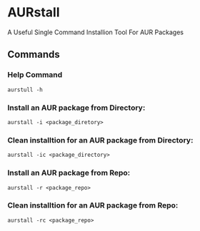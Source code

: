 # AURstall
A Useful Single Command Installion Tool For AUR Packages

## Commands
### Help Command
`aurstull -h`
### Install an AUR package from Directory:
`aurstall -i <package_diretory>`
### Clean installtion for an AUR package from Directory:
`aurstall -ic <package_directory>`
### Install an AUR package from Repo:
`aurstall -r <package_repo>`
### Clean installtion for an AUR package from Repo:
`aurstall -rc <package_repo>`
